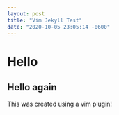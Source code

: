 ```yaml
---
layout: post
title: "Vim Jekyll Test"
date: "2020-10-05 23:05:14 -0600"
---
```


# Hello
## Hello again

This was created using a vim plugin!
